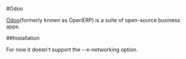 #Odoo

[Odoo](https://www.odoo.com)(formerly known as OpenERP) is a suite of open-source business apps.

##Installation

For now it doesn't support the --x-networking option.
